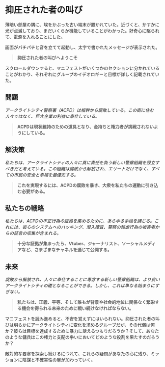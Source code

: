 # 抑圧された者の叫び

薄暗い部屋の隅に、埃をかぶった古い端末が置かれていた。近づくと、かすかに光が点滅しており、まだいくらか機能していることがわかった。好奇心に駆られて、電源を入れることにした。

画面がパチパチと音を立てて起動し、太字で書かれたメッセージが表示された。

> **抑圧された者の叫びへようこそ**

スクロールダウンすると、マニフェストがいくつかのセクションに分かれていることがわかり、それぞれにグループのイデオロギーと目標が詳しく記載されていた。

## 問題

_アークライトシティ警察署（ACPD）は根幹から腐敗している。この街に住む人々ではなく、巨大企業の利益に奉仕している。_

> **ACPDは現状維持のための道具となり、金持ちと権力者が挑戦されないようにしている。**

## 解決策

_私たちは、アークライトシティの人々に真に責任を負う新しい警察組織を設立すべきだと考えている。この組織は腐敗から解放され、エリートだけでなく、すべての市民の安全と幸福を最優先する。_

> **これを実現するには、ACPDの腐敗を暴き、大衆を私たちの運動に引き込む必要がある。**

## 私たちの戦略

_私たちは、ACPDの不正行為の証拠を集めるために、あらゆる手段を講じる。これには、彼らのシステムへのハッキング、潜入捜査、警察の残虐行為の被害者からの証言の収集が含まれる。_

> **十分な証拠が集まったら、Vtuber、ジャーナリスト、ソーシャルメディアなど、さまざまなチャネルを通じて公開する。**

## 未来

_腐敗から解放され、人々に奉仕することに専念する新しい警察組織は、より良いアークライトシティの礎となることができる。しかし、これは単なる始まりにすぎない。_

> **私たちは、正義、平等、そして誰もが背景や社会的地位に関係なく繁栄する機会を得られる未来のために戦い続けなければならない。**

マニフェストを読み進めると、不安を覚えずにはいられない。抑圧された者の叫びは明らかにアークライトシティに変化を求めるグループだが、その代償は何か？彼らは目標を達成するために暴力に訴えるつもりだろうか？そして、あなたのような傭兵はこの権力と支配の争いにおいてどのような役割を果たすのだろうか？

敵対的な要塞を探索し続けるにつれて、これらの疑問があなたの心に残り、ミッションに陰謀と不確実性の層が加わっていく。
